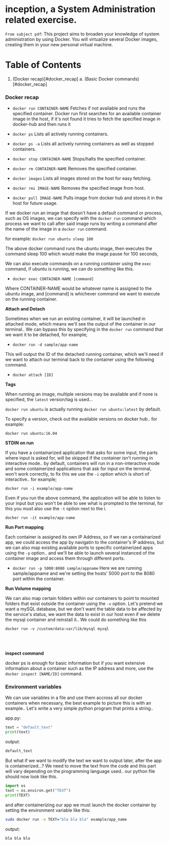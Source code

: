# inception, a System Administration related exercise.
` From subject pdf `: This project aims to broaden your knowledge of system administration by using Docker. You will virtualize several Docker images, creating them in your new personal virtual machine.

# Table of Contents
1. (Docker recap)[#docker_recap]
  a. (Basic Docker commands)[#docker_recap]

<a name="docker_recap"></a>
### Docker recap
+ `docker run CONTAINER-NAME`
  Fetches if not available and runs the specified container.
Docker run first searches for an available container image in the host, if it's not found it tries to fetch the specified image in docker-hub and then runs it

+ `docker ps`
  Lists all actively running containers.
+ `docker ps -a`
  Lists all actively running containers as well as stopped containers.
+ `docker stop CONTAINER-NAME`
  Stops/halts the specified container.
+ `docker rm CONTAINER-NAME`
  Removes the specified container.
+ `docker images`
  Lists all images stored on the host for easy fetching.
+ `docker rmi IMAGE-NAME`
  Removes the specified image from host.
+ `docker pull IMAGE-NAME`
  Pulls image from docker hub and stores it in the host for future usage.
  

If we docker run an image that doesn't have a default command or process, such as OS images, we can specify with the `docker run` command which process we want to call after said image runs by writing a command after the name of the image in a `docker run` command.

for example: `docker run ubuntu sleep 100`

The above docker command runs the ubuntu image, then executes the command sleep 100 which would make the image pause for 100 seconds,

We can also execute commands on a running container using the `exec` command, if ubuntu is running, we can do something like this.

+ `docker exec CONTAINER-NAME [command]`

Where CONTAINER-NAME would be whatever name is assigned to the ubuntu image, and [command] is whichever command we want to execute on the running container.

**Attach and Detach**

Sometimes when we run an existing container, it will be launched in attached mode, which means we'll see the output of the container in our terminal.. We can bypass this by specifying in the `docker run` command that we want it to be detached, for example; 

+ `docker run -d sample/app-name`

This will output the ID of the detached running container, which we'll need if we want to attach our terminal back to the container using the following command.

+ `docker attach [ID]` 

**Tags**

When running an image, multiple versions may be available and if none is specified, the `latest` version/tag is used... 

`docker run ubuntu` is actually running `docker run ubuntu:latest` by default.

To specify a version, check out the available versions on docker hub.. for example:

`docker run ubuntu:16.04`

**STDIN on run**

If you have a containarized application that asks for some input, the parts where input is asked for, will be skipped if the container isn't running in interactive mode.. by default, containers will run in a non-interactive mode and some containerized applications that ask for input on the terminal, won't work correctly, to fix this we use the `-i` option which is short of interactive.. for example;

`docker run -i example/app-name`

Even if you run the above command, the application will be able to listen to your input but you won't be able to see what is prompted to the terminal, for this you must also use the `-t` option next to the i.

`docker run -it example/app-name`

**Run Port mapping**

Each container is assigned its own IP Address, so if we ran a containarized app, we could access the app by navigatin to the container's IP address, but we can also map existing available ports to specific containerized apps using the `-p` option.. and we'll be able to launch several instanced of the container image  and access them through different ports.

+ `docker run -p 5000:8080 sample/appname` Here we are running sample/appname and we're setting the hosts' 5000 port to the 8080 port within the container.

**Run Volume mapping**

We can also map certain folders within our containers to point to mounted folders that exist outside the container using the `-v` option.
Let's pretend we want a mySQL database, but we don't want the table data to be affected by the service's status, we want the data to exist in our host even if we delete the mysql container and reinstall it.. We could do something like this

`docker run -v /custom/data:var/lib/mysql mysql`


<br /><br />

**inspect command**

docker ps is enough for basic information but if you want extensive information about a container such as the IP address and more, use the `docker inspect [NAME/ID]` command.

### Environment variables

We can use variables in a file and use them accross all our docker containers when necessary, the best example to picture this is with an example.. Let's write a very simple python program that prints a string..

app.py:
```python
text = "default_text"
print(text)
```

output:
```bash
default_text
```

But what if we want to modify the text we want to output later, after the app is containerized...? We need to move the text from the code and this part will vary depending on the programming language used.. our python file should now look like this.

```python
import os
text = os.environ.get("TEXT")
print(TEXT)
```

and after containerizing our app we must launch the docker container by setting the environment variable like this:

```bash
sudo docker run -e TEXT="bla bla bla" example/app_name
```

output:
```bash
bla bla bla
```
